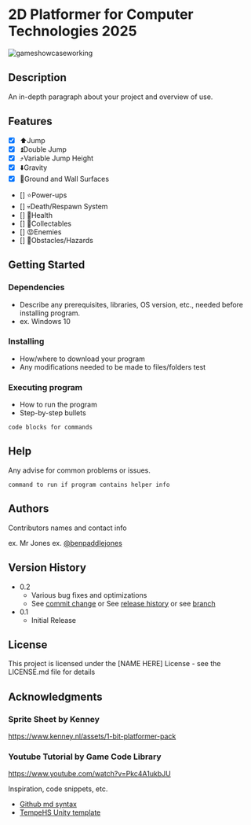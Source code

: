# 2D Platformer for Computer Technologies 2025

![gameshowcaseworking](https://github.com/user-attachments/assets/5c43f733-988e-4d56-b50d-2b76dde4b898)

## Description

An in-depth paragraph about your project and overview of use.

## Features

- [x] :arrow_up:Jump
- [x] :arrow_double_up:Double Jump
- [x] :arrow_heading_up:Variable Jump Height
- [x] :arrow_down:Gravity
- [x] 🧱Ground and Wall Surfaces
- [] :star:Power-ups
- [] :skull:Death/Respawn System
- [] :purple_heart:Health
- [] :fried_shrimp:Collectables
- [] :rage:Enemies
- [] :no_entry_sign:Obstacles/Hazards

## Getting Started

### Dependencies

* Describe any prerequisites, libraries, OS version, etc., needed before installing program.
* ex. Windows 10

### Installing

* How/where to download your program
* Any modifications needed to be made to files/folders
test

### Executing program

* How to run the program
* Step-by-step bullets
```
code blocks for commands
```

## Help

Any advise for common problems or issues.
```
command to run if program contains helper info
```

## Authors

Contributors names and contact info

ex. Mr Jones
ex. [@benpaddlejones](https://github.com/benpaddlejones)

## Version History

* 0.2
    * Various bug fixes and optimizations
    * See [commit change]() or See [release history]() or see [branch]()
* 0.1
    * Initial Release

## License

This project is licensed under the [NAME HERE] License - see the LICENSE.md file for details

## Acknowledgments
### Sprite Sheet by Kenney
https://www.kenney.nl/assets/1-bit-platformer-pack 
### Youtube Tutorial by Game Code Library
https://www.youtube.com/watch?v=Pkc4A1ukbJU

Inspiration, code snippets, etc.
* [Github md syntax](https://docs.github.com/en/get-started/writing-on-github/getting-started-with-writing-and-formatting-on-github/basic-writing-and-formatting-syntax)
* [TempeHS Unity template](https://github.com/TempeHS/TempeHS_Unity_DevContainer)
